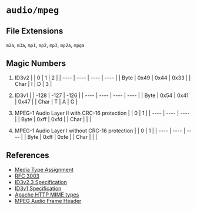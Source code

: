 # `audio/mpeg`

## File Extensions

`m2a`, `m3a`, `mp1`, `mp2`, `mp3`, `mp2a`, `mpga`

## Magic Numbers

1. ID3v2
   | | 0 | 1 | 2 |
   | ---- | ---- | ---- | ---- |
   | Byte | 0x49 | 0x44 | 0x33 |
   | Char | I | D | 3 |

2. ID3v1
   | | -128 | -127 | -126 |
   | ---- | ---- | ---- | ---- |
   | Byte | 0x54 | 0x41 | 0x47 |
   | Char | T | A | G |

3. MPEG-1 Audio Layer II with CRC-16 protection
   | | 0 | 1 |
   | ---- | ---- | ---- |
   | Byte | 0xff | 0xfd |
   | Char | | |

4. MPEG-1 Audio Layer I without CRC-16 protection
   | | 0 | 1 |
   | ---- | ---- | ---- |
   | Byte | 0xff | 0xfe |
   | Char | | |

## References

- [Media Type Assignment](https://www.iana.org/assignments/media-types/audio/mpeg)
- [RFC 3003](https://datatracker.ietf.org/doc/html/rfc3003)
- [ID3v2.3 Specification](https://id3lib.sourceforge.net/id3/id3v2.3.0.html)
- [ID3v1 Specification](https://id3lib.sourceforge.net/id3/id3v1.html)
- [Apache HTTP MIME types](https://svn.apache.org/repos/asf/httpd/httpd/trunk/docs/conf/mime.types)
- [MPEG Audio Frame Header](https://www.datavoyage.com/mpgscript/mpeghdr.htm)
